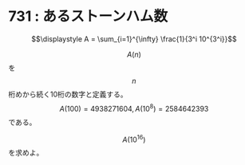 # 731 : あるストーンハム数

$$\displaystyle A = \sum_{i=1}^{\infty} \frac{1}{3^i 10^{3^i}}$$

$$A(n)$$を$$n$$桁めから続く10桁の数字と定義する。  
$$A(100) = 4938271604, A(10^8) = 2584642393$$である。

$$A(10^{16})$$を求めよ。

